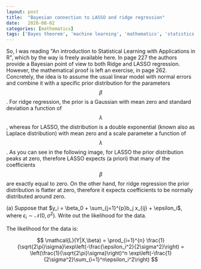 ```yaml
---
layout: post
title:  "Bayesian connection to LASSO and ridge regression"
date:   2020-08-02
categories: [mathematics]
tags: ['Bayes theorem', 'machine learning', 'mathematics', 'statistics']
---
```


So, I was reading "An introduction to Statistical Learning with Applications in R", which by the way is freely available here. In page 227 the authors
provide a Bayesian point of view to both Ridge and LASSO regression. However, the mathematical proof is left an exercise, in page 262. Concretely,
the idea is to assume the usual linear model with normal errors and combine it with a specific prior distribution for the parameters $$\beta$$.
For ridge regression, the prior is a Gaussian with mean zero and standard deviation a function of $$\lambda$$, whereas for LASSO, the distribution
is a double exponential (known also as Laplace distribution) with mean zero and a scale parameter a function of $$\lambda$$. As you can see in the
following image, for LASSO the prior distribution peaks at zero, therefore LASSO expects (a priori) that many of the coefficients $$\beta$$ are exactly
equal to zero. On the other hand, for ridge regression the prior distribution is flatter at zero, therefore it expects coefficients to be normally 
distributed around zero.

(a) Suppose that $y_i = \beta_0 + \sum_{j=1}^{p}b_j x_{ij} + \epsilon_i$, where $\epsilon_i \sim \mathcal{N}(0, \sigma^2)$. Write out the likelihood
for the data.

The likelihood for the data is:

$$
\mathcal{L}(Y|X,\beta) = \prod_{i=1}^{n} \frac{1}{\sqrt{2\pi}\sigma}\exp\left(-\frac{\epsilon_i^2}{2\sigma^2}\right) =
\left(\frac{1}{\sqrt{2\pi}\sigma}\right)^n \exp\left(-\frac{1}{2\sigma^2}\sum_{i=1}^n\epsilon_i^2\right)
$$


